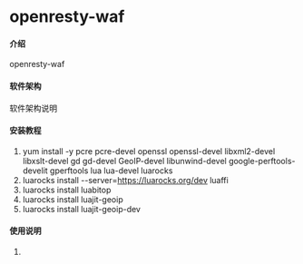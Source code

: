 # openresty-waf

#### 介绍
openresty-waf

#### 软件架构
软件架构说明


#### 安装教程

1.  yum install -y pcre pcre-devel openssl openssl-devel libxml2-devel libxslt-devel gd gd-devel  GeoIP-devel libunwind-devel google-perftools-develit gperftools lua lua-devel luarocks
2.  luarocks install --server=https://luarocks.org/dev luaffi
3.  luarocks install luabitop
4.  luarocks install luajit-geoip 
5.  luarocks install luajit-geoip-dev


#### 使用说明

1.  



